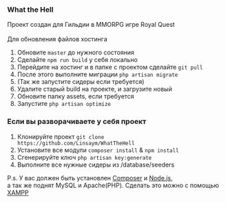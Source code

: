 ### What the Hell

Проект создан для Гильдии в MMORPG игре Royal Quest
<br>
<br>
Для обновления файлов хостинга

1. Обновите `master` до нужного состояния
2. Сделайте `npm run build` у себя локально
3. Перейдите на хостинг и в папке с проектом сделайте `git pull`
4. После этого выполните миграции `php artisan migrate`
5. (Так же запустите сидеры если требуется)
6. Удалите старый build на проекте, и загрузите новый
7. Обновите папку assets, если требуется
8. Запустите `php artisan optimize`

### Если вы разворачиваете у себя проект

1. Клонируйте проект `git clone https://github.com/Linsaym/WhatTheHell`
2. Установите все модули `composer install` & `npm install`
3. Сгенерируйте ключ `php artisan key:generate`
4. Выполните все нужные сидеры из /database/seeders

P.s. У вас должен быть установлен <a href="https://getcomposer.org/">Composer</a> и <a href="https://getcomposer.org/">
Node.js</a>,<br>
а так же поднят MySQL и Apache(PHP). Сделать это можно с помощью <a href="https://www.apachefriends.org/ru/index.html">
XAMPP</a>

